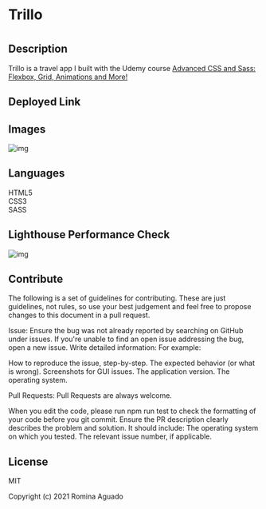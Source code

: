 # Trillo

#

## Description

Trillo is a travel app I built with the Udemy course [Advanced CSS and Sass: Flexbox, Grid, Animations and More!](https://www.udemy.com/share/101WkwAEcYcVtbRH8H/)

## Deployed Link

## Images

![img]()

## Languages

HTML5 <br>
CSS3 <br>
SASS<br>

## Lighthouse Performance Check

![img]()

## Contribute

The following is a set of guidelines for contributing. These are just guidelines, not rules, so use your best judgement and feel free to propose changes to this document in a pull request.

Issue: Ensure the bug was not already reported by searching on GitHub under issues. If you're unable to find an open issue addressing the bug, open a new issue. Write detailed information: For example:

How to reproduce the issue, step-by-step. The expected behavior (or what is wrong). Screenshots for GUI issues. The application version. The operating system.

Pull Requests: Pull Requests are always welcome.

When you edit the code, please run npm run test to check the formatting of your code before you git commit. Ensure the PR description clearly describes the problem and solution. It should include: The operating system on which you tested. The relevant issue number, if applicable.

## License

MIT

Copyright (c) 2021 Romina Aguado
